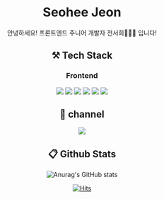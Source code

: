 <div align="center">
<h1>Seohee Jeon</h1>
안녕하세요! 프론트엔드 주니어 개발자 전서희👩🏻‍💻 입니다!

## ⚒️ Tech Stack
### Frontend
<img src="https://img.shields.io/badge/HTML-E34F26?style=flat-square&logo=HTML5&logoColor=white"/> <img src="https://img.shields.io/badge/CSS-1572B6?style=flat-square&logo=CSS3&logoColor=white"/> <img src="https://img.shields.io/badge/TailWindCSS-blue?style=flat-square&logo=TailWindCSS&logoColor=white"/> <img src="https://img.shields.io/badge/Sass-hotpink?style=flat-square&logo=Sass&logoColor=white"/> <img src="https://img.shields.io/badge/JavaScript-F4DE50?style=flat-square&logo=JavaScript&logoColor=white"/> <img src="https://img.shields.io/badge/React-61DAFB?style=flat-square&logo=React&logoColor=white"/>
<br>


## 📲 channel
<a href="https://velog.io/@jeon0768" target="_blank"><img src="https://img.shields.io/badge/velog-54B489?style=flat-square&logo=velog&logoColor=white"/></a>

## 📋 Github Stats
![Anurag's GitHub stats](https://github-readme-stats.vercel.app/api?username=SeoHee3478&show_icons=true&theme=radical)

[![Hits](https://hits.seeyoufarm.com/api/count/incr/badge.svg?url=https%3A%2F%2Fgithub.com%2FSeoHee3478%2Fhit-counter&count_bg=%2379C83D&title_bg=%23555555&icon=&icon_color=%23E7E7E7&title=hits&edge_flat=false)](https://hits.seeyoufarm.com)
</div>


<!--
**SeoHee3478/SeoHee3478** is a ✨ _special_ ✨ repository because its `README.md` (this file) appears on your GitHub profile.

Here are some ideas to get you started:

- 🔭 I’m currently working on ...
- 🌱 I’m currently learning ...
- 👯 I’m looking to collaborate on ...
- 🤔 I’m looking for help with ...
- 💬 Ask me about ...
- 📫 How to reach me: ...
- 😄 Pronouns: ...
- ⚡ Fun fact: ...
-->
